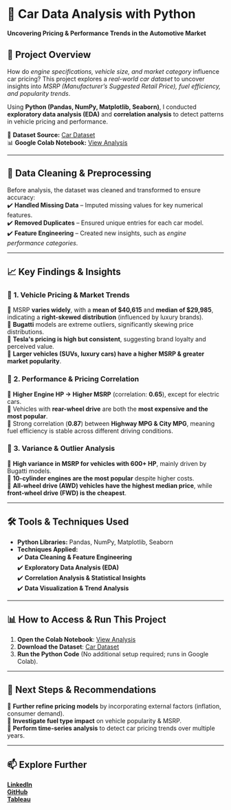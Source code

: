 # 🚗 **Car Data Analysis with Python**  
**Uncovering Pricing & Performance Trends in the Automotive Market**  

## 📝 **Project Overview**  
How do *engine specifications, vehicle size, and market category* influence car pricing? This project explores a *real-world car dataset* to uncover insights into *MSRP (Manufacturer’s Suggested Retail Price), fuel efficiency, and popularity trends*.  

Using **Python (Pandas, NumPy, Matplotlib, Seaborn)**, I conducted **exploratory data analysis (EDA)** and **correlation analysis** to detect patterns in vehicle pricing and performance.  

📂 **Dataset Source:** [Car Dataset](https://drive.google.com/file/d/19V7VjHs4J8idTko7NQUT95ZJO2ZQSGWh/view)  
📊 **Google Colab Notebook:** [View Analysis](https://colab.research.google.com/drive/1vU_huGsOO57gFwuNoNDUcN21FLBktviF?usp=sharing)  

---

## 📌 **Data Cleaning & Preprocessing**  
Before analysis, the dataset was cleaned and transformed to ensure accuracy:  
✔️ **Handled Missing Data** – Imputed missing values for key numerical features.  
✔️ **Removed Duplicates** – Ensured unique entries for each car model.  
✔️ **Feature Engineering** – Created new insights, such as *engine performance categories*.  

---

## 📈 **Key Findings & Insights**  

### 🔹 **1. Vehicle Pricing & Market Trends**  
📌 MSRP **varies widely**, with a **mean of $40,615** and **median of $29,985**, indicating a **right-skewed distribution** (influenced by luxury brands).  
📌 **Bugatti** models are extreme outliers, significantly skewing price distributions.  
📌 **Tesla's pricing is high but consistent**, suggesting brand loyalty and perceived value.  
📌 **Larger vehicles (SUVs, luxury cars) have a higher MSRP & greater market popularity**.  

### 🔹 **2. Performance & Pricing Correlation**  
📌 **Higher Engine HP → Higher MSRP** (correlation: **0.65**), except for electric cars.  
📌 Vehicles with **rear-wheel drive** are both the **most expensive and the most popular**.  
📌 Strong correlation (**0.87**) between **Highway MPG & City MPG**, meaning fuel efficiency is stable across different driving conditions.  

### 🔹 **3. Variance & Outlier Analysis**  
📌 **High variance in MSRP for vehicles with 600+ HP**, mainly driven by Bugatti models.  
📌 **10-cylinder engines are the most popular** despite higher costs.  
📌 **All-wheel drive (AWD) vehicles have the highest median price**, while **front-wheel drive (FWD) is the cheapest**.  

---

## 🛠 **Tools & Techniques Used**  
- **Python Libraries:** Pandas, NumPy, Matplotlib, Seaborn  
- **Techniques Applied:**  
  ✔️ **Data Cleaning & Feature Engineering**  
  ✔️ **Exploratory Data Analysis (EDA)**  
  ✔️ **Correlation Analysis & Statistical Insights**  
  ✔️ **Data Visualization & Trend Analysis**  

---

## 📊 **How to Access & Run This Project**  
1. **Open the Colab Notebook**: [View Analysis](https://colab.research.google.com/drive/1vU_huGsOO57gFwuNoNDUcN21FLBktviF?usp=sharing)  
2. **Download the Dataset**: [Car Dataset](https://drive.google.com/file/d/19V7VjHs4J8idTko7NQUT95ZJO2ZQSGWh/view)  
3. **Run the Python Code** (No additional setup required; runs in Google Colab).  

---

## 📌 **Next Steps & Recommendations**  
🔹 **Further refine pricing models** by incorporating external factors (inflation, consumer demand).  
🔹 **Investigate fuel type impact** on vehicle popularity & MSRP.  
🔹 **Perform time-series analysis** to detect car pricing trends over multiple years.  

---

## 📫 **Explore Further**  
**[LinkedIn](https://www.linkedin.com/in/danhellmuth/)**  
**[GitHub](https://github.com/DanMontHell)**  
**[Tableau](https://public.tableau.com/app/profile/daniel.montreal.hellmuth/vizzes)**  

